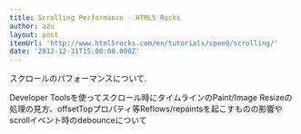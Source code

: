 ```yaml
---
title: Scrolling Performance - HTML5 Rocks
author: azu
layout: post
itemUrl: 'http://www.html5rocks.com/en/tutorials/speed/scrolling/'
date: '2012-12-31T15:00:00.000Z'
---
```

スクロールのパフォーマンスについて.

Developer Toolsを使ってスクロール時にタイムラインのPaint/Image Resizeの処理の見方、offsetTopプロパティ等Reflows/repaintsを起こすものの影響やscrollイベント時のdebounceについて
